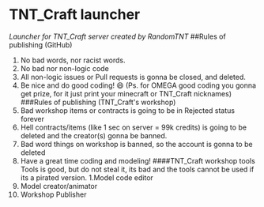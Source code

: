# TNT_Craft launcher
*Launcher for TNT_Craft server created by RandomTNT*
##Rules of publishing (GitHub)
1. No bad words, nor racist words.
2. No bad nor non-logic code
3. All non-logic issues or Pull requests is gonna be closed, and deleted.
4. Be nice and do good coding!  :smile: (Ps. for OMEGA good coding you gonna get prize, for it just print your minecraft or TNT_Craft nicknames)
###Rules of publishing (TNT_Craft's workshop)
1. Bad workshop items or contracts is going to be in Rejected status forever
2. Hell contracts/items (like 1 sec on server = 99k credits) is going to be deleted and the creator(s) gonna be banned.
3. Bad word things on workshop is banned, so the account is gonna to be deleted
4. Have a great time coding and modeling!
####TNT_Craft workshop tools
Tools is good, but do not steal it, its bad and the tools cannot be used if its a pirated version.
1.Model code editor
2. Model creator/animator
3. Workshop Publisher

